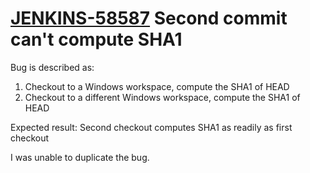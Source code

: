 # [JENKINS-58587](https://issues.jenkins.io/browse/JENKINS-58587) Second commit can't compute SHA1

Bug is described as:

1. Checkout to a Windows workspace, compute the SHA1 of HEAD
2. Checkout to a different Windows workspace, compute the SHA1 of HEAD

Expected result: Second checkout computes SHA1 as readily as first checkout

I was unable to duplicate the bug.
